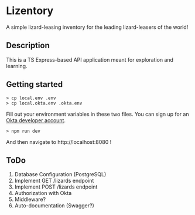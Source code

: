 # Lizentory

A simple lizard-leasing inventory for the leading lizard-leasers of the world!

## Description

This is a TS Express-based API application meant for exploration and learning.

## Getting started

```
> cp local.env .env
> cp local.okta.env .okta.env
```
Fill out your environment variables in these two files. You can sign up for an [Okta developer account](https://www.okta.com/developer/signup).

```
> npm run dev
```
And then navigate to http://localhost:8080 !

## ToDo

1. Database Configuration (PostgreSQL)
2. Implement GET /lizards endpoint
3. Implement POST /lizards endpoint
3. Authorization with Okta
  1. Middleware?
4. Auto-documentation (Swagger?)
